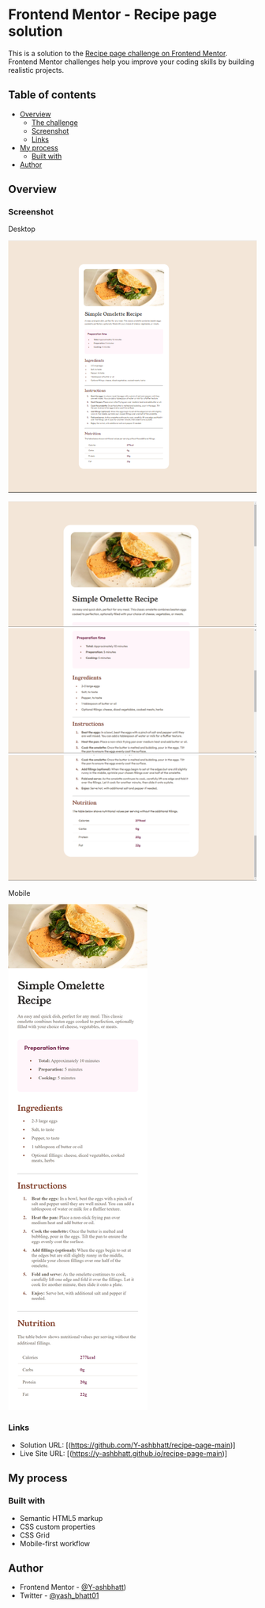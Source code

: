 # Frontend Mentor - Recipe page solution

This is a solution to the [Recipe page challenge on Frontend Mentor](https://www.frontendmentor.io/challenges/recipe-page-KiTsR8QQKm). Frontend Mentor challenges help you improve your coding skills by building realistic projects. 

## Table of contents

- [Overview](#overview)
  - [The challenge](#the-challenge)
  - [Screenshot](#screenshot)
  - [Links](#links)
- [My process](#my-process)
  - [Built with](#built-with)
- [Author](#author)




## Overview

### Screenshot

Desktop


![](./screenshots/Desktop.png)


![](./screenshots/destop%201.png)
![](./screenshots/desktop%202.png)
![](./screenshots/Desktop%203.png)


Mobile


![](./screenshots/mobile.png)


### Links

- Solution URL: [(https://github.com/Y-ashbhatt/recipe-page-main)]
- Live Site URL: [(https://y-ashbhatt.github.io/recipe-page-main)]

## My process

### Built with

- Semantic HTML5 markup
- CSS custom properties
- CSS Grid
- Mobile-first workflow


## Author


- Frontend Mentor - [@Y-ashbhatt](https://www.frontendmentor.io/profile/Y-ashbhatt))
- Twitter - [@yash_bhatt01](https://x.com/yash_bhatt01)

